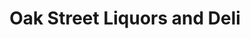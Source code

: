 ---
title: "Oak Street Liquors and Deli"
url: /weehawken/oak-street-liquors-and-deli/
shop: deli
---